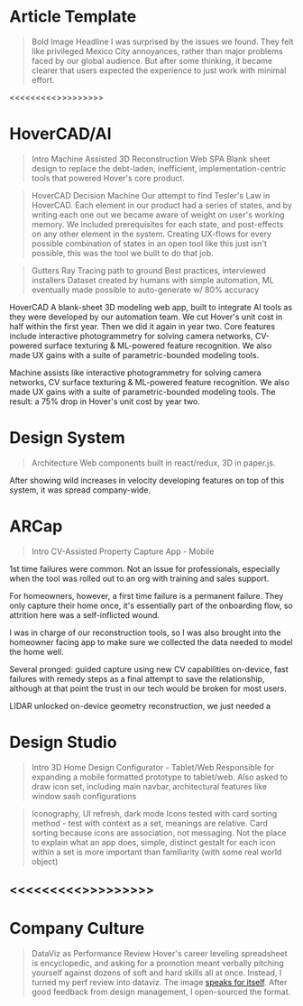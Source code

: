 # Article Template

> Bold Image Headline
I was surprised by the issues we found. They felt like privileged Mexico City annoyances, rather than major problems faced by our global audience. But after some thinking, it became clearer that users expected the experience to just work with minimal effort.

<<<<<<<<<<Projects>>>>>>>>>>

# HoverCAD/AI

> Intro
> Machine Assisted 3D Reconstruction Web SPA
> Blank sheet design to replace the debt-laden, inefficient, implementation-centric tools that powered Hover's core product.

> HoverCAD Decision Machine
> Our attempt to find Tesler's Law in HoverCAD. Each element in our product had a series of states, and by writing each one out we became aware of weight on user's working memory. We included prerequisites for each state, and post-effects on any other element in the system. Creating UX-flows for every possible combination of states in an open tool like this just isn't possible, this was the tool we built to do that job.

> Gutters
Ray Tracing path to ground
Best practices, interviewed installers
Dataset created by humans with simple automation, ML eventually made possible to auto-generate w/ 80% accuracy

HoverCAD
A blank-sheet 3D modeling web app, built to integrate AI tools as they were developed by our automation team. We cut Hover's unit cost in half within the first year. Then we did it again in year two. Core features include interactive photogrammetry for solving camera networks, CV-powered surface texturing & ML-powered feature recognition. We also made UX gains with a suite of parametric-bounded modeling tools.

Machine assists like interactive photogrammetry for solving camera networks, CV surface texturing & ML-powered feature recognition. We also made UX gains with a suite of parametric-bounded modeling tools. The result: a 75% drop in Hover's unit cost by year two.





# Design System

> Architecture
> Web components built in react/redux, 3D in paper.js.

After showing wild increases in velocity developing features on top of this system, it was spread company-wide.




# ARCap

> Intro
> CV-Assisted Property Capture App - Mobile

1st time failures were common. Not an issue for professionals, especially when the tool was rolled out to an org with training and sales support.

For homeowners, however, a first time failure is a permanent failure. They only capture their home once, it's essentially part of the onboarding flow, so attrition here was a self-inflicted wound.

I was in charge of our reconstruction tools, so I was also brought into the homeowner facing app to make sure we collected the data needed to model the home well.

Several pronged: guided capture using new CV capabilities on-device, fast failures with remedy steps as a final attempt to save the relationship, although at that point the trust in our tech would be broken for most users.

LIDAR unlocked on-device geometry reconstruction, we just needed a 


# Design Studio

> Intro
3D Home Design Configurator - Tablet/Web
Responsible for expanding a mobile formatted prototype to tablet/web. Also asked to draw icon set, including main navbar, architectural features like window sash configurations

> Iconography, UI refresh, dark mode
Icons tested with card sorting method - test with context as a set, meanings are relative. Card sorting because icons are association, not messaging. Not the place to explain what an app does, simple, distinct gestalt for each icon within a set is more important than familiarity (with some real world object)




<<<<<<<<<<Archive>>>>>>>>>>
---
# Company Culture

> DataViz as Performance Review
> Hover's career leveling spreadsheet is encyclopedic, and asking for a promotion meant verbally pitching yourself against dozens of soft and hard skills all at once. Instead, I turned my perf review into dataviz. The image <a href="https://unfussy.org/media/LevelingViz.pdf" target="_blank" class="rule">speaks for itself</a>. After good feedback from design management, I open-sourced the format.<br />
